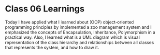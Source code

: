 # Class 06 Learnings

Today I have applied what I learned about (OOP) object-oriented programming principles by implemented a zoo management system and I emphasized the concepts of Encapsulation, Inheritance, Polymorphism in a practical way. Also, I learned what is a UML diagram which is visual representation of the class hierarchy and relationships between all classes that represents the system, and how to draw it.
